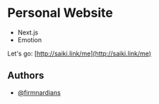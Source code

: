 # Personal Website

-   Next.js
-   Emotion

Let's go: [http://saiki.link/me](http://saiki.link/me)

## Authors

-   [@firmnardians](https://github.com/firmnardians)
